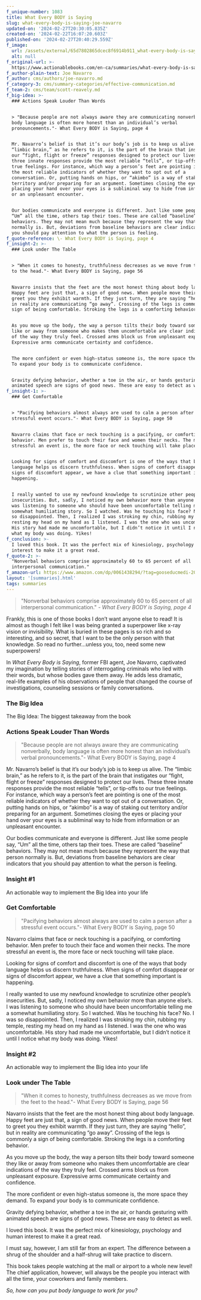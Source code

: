 ```yaml
---
f_unique-number: 1083
title: What Every BODY is Saying
slug: what-every-body-is-saying-joe-navarro
updated-on: '2024-02-27T20:30:05.835Z'
created-on: '2024-02-22T16:07:20.603Z'
published-on: '2024-02-27T20:40:29.559Z'
f_image:
  url: /assets/external/65d7802865dcec8f6914b911_what-every-body-is-saying.jpeg
  alt: null
f_original-url: >-
  https://www.actionablebooks.com/en-ca/summaries/what-every-body-is-saying-joe-navarro/
f_author-plain-text: Joe Navarro
f_author: cms/authors/joe-navarro.md
f_category-3: cms/summary-categories/effective-communication.md
f_team-2: cms/team/scott-reavely.md
f_big-idea: >-
  ### Actions Speak Louder Than Words


  > "Because people are not always aware they are communicating nonverbally,
  body language is often more honest than an individual’s verbal
  pronouncements."- What Every BODY is Saying, page 4


  Mr. Navarro’s belief is that it’s our body’s job is to keep us alive. The
  “limbic brain,” as he refers to it, is the part of the brain that instigates
  our “fight, flight or freeze” responses designed to protect our lives. These
  three innate responses provide the most reliable “tells”, or tip-offs to our
  true feelings. For instance, which way a person’s feet are pointing is one of
  the most reliable indicators of whether they want to opt out of a
  conversation. Or, putting hands on hips, or “akimbo” is a way of staking out
  territory and/or preparing for an argument. Sometimes closing the eyes or
  placing your hand over your eyes is a subliminal way to hide from information
  or an unpleasant encounter.


  Our bodies communicate and everyone is different. Just like some people say,
  “Um” all the time, others tap their toes. These are called “baseline”
  behaviors. They may not mean much because they represent the way that person
  normally is. But, deviations from baseline behaviors are clear indicators that
  you should pay attention to what the person is feeling.
f_quote-reference: \- What Every BODY is Saying, page 4
f_insight-2: >-
  ### Look under The Table


  > "When it comes to honesty, truthfulness decreases as we move from the feet
  to the head."- What Every BODY is Saying, page 56


  Navarro insists that the feet are the most honest thing about body language.
  Happy feet are just that, a sign of good news. When people move their feet to
  greet you they exhibit warmth. If they just turn, they are saying “hello”, but
  in reality are communicating “go away”. Crossing of the legs is commonly a
  sign of being comfortable. Stroking the legs is a comforting behavior.


  As you move up the body, the way a person tilts their body toward someone they
  like or away from someone who makes them uncomfortable are clear indications
  of the way they truly feel. Crossed arms block us from unpleasant exposure.
  Expressive arms communicate certainty and confidence.


  The more confident or even high-status someone is, the more space they demand.
  To expand your body is to communicate confidence.


  Gravity defying behavior, whether a toe in the air, or hands gesturing with
  animated speech are signs of good news. These are easy to detect as well.
f_insight-1: >-
  ### Get Comfortable


  > "Pacifying behaviors almost always are used to calm a person after a
  stressful event occurs."- What Every BODY is Saying, page 50


  Navarro claims that face or neck touching is a pacifying, or comforting
  behavior. Men prefer to touch their face and women their necks. The more
  stressful an event is, the more face or neck touching will take place.


  Looking for signs of comfort and discomfort is one of the ways that body
  language helps us discern truthfulness. When signs of comfort disappear or
  signs of discomfort appear, we have a clue that something important is
  happening.


  I really wanted to use my newfound knowledge to scrutinize other people’s
  insecurities. But, sadly, I noticed my own behavior more than anyone else’s. I
  was listening to someone who should have been uncomfortable telling me a
  somewhat humiliating story. So I watched. Was he touching his face? No. I was
  so disappointed. Then, I realized I was stroking my chin, rubbing my temple,
  resting my head on my hand as I listened. I was the one who was uncomfortable.
  His story had made me uncomfortable, but I didn’t notice it until I notice
  what my body was doing. Yikes!
f_conclusion: >-
  I loved this book. It was the perfect mix of kinesiology, psychology and human
  interest to make it a great read.
f_quote-2: >-
  "Nonverbal behaviors comprise approximately 60 to 65 percent of all
  interpersonal communication."
f_amazon-url: https://www.amazon.com/dp/0061438294/?tag=gooseducmedi-20
layout: '[summaries].html'
tags: summaries
---
```


> "Nonverbal behaviors comprise approximately 60 to 65 percent of all interpersonal communication." _\- What Every BODY is Saying, page 4_

Frankly, this is one of those books I don’t want anyone else to read! It is almost as though I felt like I was being granted a superpower like x-ray vision or invisibility. What is buried in these pages is so rich and so interesting, and so secret, that I want to be the only person with that knowledge. So read no further…unless you, too, need some new superpowers!

In _What Every Body is Saying_, former FBI agent, Joe Navarro, captivated my imagination by telling stories of interrogating criminals who lied with their words, but whose bodies gave them away. He adds less dramatic, real-life examples of his observations of people that changed the course of investigations, counseling sessions or family conversations.

### The Big Idea

The Big Idea: The biggest takeaway from the book

### Actions Speak Louder Than Words

> "Because people are not always aware they are communicating nonverbally, body language is often more honest than an individual’s verbal pronouncements."- What Every BODY is Saying, page 4

Mr. Navarro’s belief is that it’s our body’s job is to keep us alive. The “limbic brain,” as he refers to it, is the part of the brain that instigates our “fight, flight or freeze” responses designed to protect our lives. These three innate responses provide the most reliable “tells”, or tip-offs to our true feelings. For instance, which way a person’s feet are pointing is one of the most reliable indicators of whether they want to opt out of a conversation. Or, putting hands on hips, or “akimbo” is a way of staking out territory and/or preparing for an argument. Sometimes closing the eyes or placing your hand over your eyes is a subliminal way to hide from information or an unpleasant encounter.

Our bodies communicate and everyone is different. Just like some people say, “Um” all the time, others tap their toes. These are called “baseline” behaviors. They may not mean much because they represent the way that person normally is. But, deviations from baseline behaviors are clear indicators that you should pay attention to what the person is feeling.

### Insight #1

An actionable way to implement the Big Idea into your life

### Get Comfortable

> "Pacifying behaviors almost always are used to calm a person after a stressful event occurs."- What Every BODY is Saying, page 50

Navarro claims that face or neck touching is a pacifying, or comforting behavior. Men prefer to touch their face and women their necks. The more stressful an event is, the more face or neck touching will take place.

Looking for signs of comfort and discomfort is one of the ways that body language helps us discern truthfulness. When signs of comfort disappear or signs of discomfort appear, we have a clue that something important is happening.

I really wanted to use my newfound knowledge to scrutinize other people’s insecurities. But, sadly, I noticed my own behavior more than anyone else’s. I was listening to someone who should have been uncomfortable telling me a somewhat humiliating story. So I watched. Was he touching his face? No. I was so disappointed. Then, I realized I was stroking my chin, rubbing my temple, resting my head on my hand as I listened. I was the one who was uncomfortable. His story had made me uncomfortable, but I didn’t notice it until I notice what my body was doing. Yikes!

### Insight #2

An actionable way to implement the Big Idea into your life

### Look under The Table

> "When it comes to honesty, truthfulness decreases as we move from the feet to the head."- What Every BODY is Saying, page 56

Navarro insists that the feet are the most honest thing about body language. Happy feet are just that, a sign of good news. When people move their feet to greet you they exhibit warmth. If they just turn, they are saying “hello”, but in reality are communicating “go away”. Crossing of the legs is commonly a sign of being comfortable. Stroking the legs is a comforting behavior.

As you move up the body, the way a person tilts their body toward someone they like or away from someone who makes them uncomfortable are clear indications of the way they truly feel. Crossed arms block us from unpleasant exposure. Expressive arms communicate certainty and confidence.

The more confident or even high-status someone is, the more space they demand. To expand your body is to communicate confidence.

Gravity defying behavior, whether a toe in the air, or hands gesturing with animated speech are signs of good news. These are easy to detect as well.

I loved this book. It was the perfect mix of kinesiology, psychology and human interest to make it a great read.

I must say, however, I am still far from an expert. The difference between a shrug of the shoulder and a half-shrug will take practice to discern.

This book takes people watching at the mall or airport to a whole new level! The chief application, however, will always be the people you interact with all the time, your coworkers and family members.

_So, how can you put body language to work for you?_
